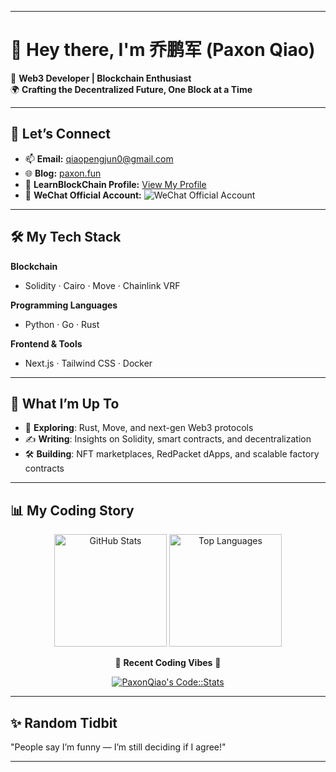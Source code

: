 
---

# 👋 Hey there, I'm **乔鹏军 (Paxon Qiao)**  

🎯 **Web3 Developer | Blockchain Enthusiast**  
🌍 **Crafting the Decentralized Future, One Block at a Time**  

---

## 🔗 Let’s Connect  

- 📫 **Email:** [qiaopengjun0@gmail.com](mailto:qiaopengjun0@gmail.com)  
- 🌐 **Blog:** [paxon.fun](https://paxon.fun/)  
- 📖 **LearnBlockChain Profile:** [View My Profile](https://learnblockchain.cn/people/18602)  
- 🌟 **WeChat Official Account:** ![WeChat Official Account](https://raw.githubusercontent.com/qiaopengjun5162/qiaopengjun5162/refs/heads/main/%E6%89%AB%E7%A0%81_%E6%90%9C%E7%B4%A2%E8%81%94%E5%90%88%E4%BC%A0%E6%92%AD%E6%A0%B7%E5%BC%8F-%E6%A0%87%E5%87%86%E8%89%B2%E7%89%88.png)



---

## 🛠️ My Tech Stack  

**Blockchain**  
- Solidity · Cairo · Move · Chainlink VRF  

**Programming Languages**  
- Python · Go · Rust  

**Frontend & Tools**  
- Next.js · Tailwind CSS · Docker  

---

## 🚀 What I’m Up To  

- 🌱 **Exploring**: Rust, Move, and next-gen Web3 protocols  
- ✍️ **Writing**: Insights on Solidity, smart contracts, and decentralization  
- 🛠️ **Building**: NFT marketplaces, RedPacket dApps, and scalable factory contracts  

---

## 📊 My Coding Story  

<div align="center">
  <img height="180px" src="https://github-readme-stats.vercel.app/api?username=qiaopengjun5162&show_icons=true&theme=dracula&count_private=true&hide_border=true" alt="GitHub Stats" />
  <img height="180px" src="https://github-readme-stats.vercel.app/api/top-langs/?username=qiaopengjun5162&layout=compact&theme=dracula&hide_border=true" alt="Top Languages" />
</div>

<div align="center">
  <p>🚀 <strong>Recent Coding Vibes</strong> 🚀</p>
  <a href="https://codestats.net/users/PaxonQiao">
    <img src="https://codestats-readme.wegfan.cn/history-graph/PaxonQiao?width=850&height=300&theme=dark&background_color=0a0f2b&title_color=ff79c6&border_radius=10&history_days=30&max_languages=8&language_colors=[%22ff79c6%22,%228be9fd%22,%2250fa7b%22,%22ffb86c%22,%22bd93f9%22,%22ff5555%22,%226272a4%22,%22f1fa8c%22]" alt="PaxonQiao's Code::Stats" />
  </a>
</div>

---

## ✨ Random Tidbit  

"People say I’m funny — I’m still deciding if I agree!"

---

